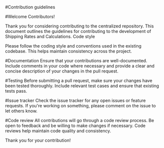 #Contribution guidelines

#Welcome Contributors!

Thank you for considering contributing to the centralized repository. This document outlines the guidelines for contributing to the development of Shipping Rates and Calculations.
Code style

Please follow the coding style and conventions used in the existing codebase. This helps maintain consistency across the project.

#Documentation
Ensure that your contributions are well-documented. Include comments in your code where necessary and provide a clear and concise description of your changes in the pull request.

#Testing
Before submitting a pull request, make sure your changes have been tested thoroughly. Include relevant test cases and ensure that existing tests pass.

#Issue tracker
Check the issue tracker for any open issues or feature requests. If you're working on something, please comment on the issue to let others know.

#Code review
All contributions will go through a code review process. Be open to feedback and be willing to make changes if necessary. Code reviews help maintain code quality and consistency.

Thank you for your contribution!
